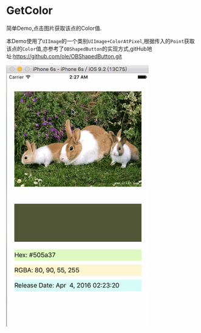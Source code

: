 # GetColor
简单Demo,点击图片获取该点的Color值.

本Demo使用了`UIImage`的一个类别`UIImage+ColorAtPixel`,根据传入的`Point`获取该点的`Color`值,亦参考了`OBShapedButton`的实现方式,gitHub地址:<https://github.com/ole/OBShapedButton.git>

![Demo gif](demo.gif)